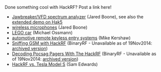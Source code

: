 Done something cool with HackRF?  Post a link here!

* [Jawbreaker/VFD spectrum analyzer](http://www.sharebrained.com/2013/05/21/maker-faire-radio-spectrum-analyzer/) (Jared Boone), see also the [extended demo on Hak5](http://hak5.org/episodes/hak5-1417)
* [wireless microphones](http://www.sharebrained.com/2013/06/15/wireless-microphones-and-hackrf/) (Jared Boone)
* [LEGO car](http://ossmann.blogspot.com/2013/06/hackrf-lego-car.html) (Michael Ossmann)
* [automotive remote keyless entry systems](http://blog.kismetwireless.net/2013/08/playing-with-hackrf-keyfobs.html) (Mike Kershaw)
* [Sniffing GSM with HackRF](http://binaryrf.com/viewtopic.php?t=6&f=9) (BinaryRF - Unavailable as of 19Nov2014: [archived version](https://web.archive.org/web/20140228134513/http://binaryrf.com/viewtopic.php?f=9&t=6))
* [Decoding Pocsag Pagers With The HackRF](http://binaryrf.com/viewtopic.php?f=9&t=8) (BinaryRF - Unavailable as of 19Nov2014: [archived version](https://web.archive.org/web/20130825000155/http://binaryrf.com/viewtopic.php?f=9&t=8))
* [HackRF vs. Tesla Model S](https://www.youtube.com/watch?v=575TcQJJWok) (Sam Edwards)